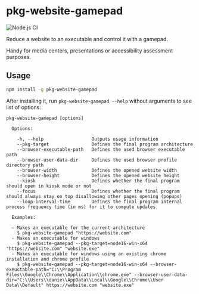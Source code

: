 # pkg-website-gamepad

![Node.js CI](https://github.com/memob0x/pkg-website-gamepad/workflows/Node.js%20CI/badge.svg)

Reduce a website to an executable and control it with a gamepad.

Handy for media centers, presentations or accessibility assessment purposes.

## Usage

```sh
npm install -g pkg-website-gamepad
```

After installing it, run `pkg-website-gamepad --help` without arguments to see list of options:

```console
pkg-website-gamepad [options]

  Options:

    -h, --help                  Outputs usage information
    --pkg-target                Defines the final program architecture
    --browser-executable-path   Defines the used browser executable path
    --browser-user-data-dir     Defines the used browser profile directory path
    --browser-width             Defines the opened website width
    --browser-height            Defines the opened website height
    --kiosk                     Defines whether the final program should open in kiosk mode or not
    --focus                     Defines whether the final program should always stay on top disallowing other pages opening (popups)
    --loop-interval-time        Defines the final program internal process frequency time (in ms) for it to compute updates

  Examples:

  – Makes an executable for the current architecture
    $ pkg-website-gamepad "https://website.com"
  - Makes an executable for windows
    $ pkg-website-gamepad --pkg-target=node16-win-x64 "https://website.com" "website.exe"
  - Makes an executable for windows using an existing chrome installation and chrome profile
    $ pkg-website-gamepad --pkg-target=node16-win-x64 --browser-exeuctable-path="C:\\Program Files\\Google\\Chrome\\Application\\chrome.exe" --browser-user-data-dir="C:\\Users\\danie\\AppData\\Local\\Google\\Chrome\\User Data\\Default" https://website.com "website.exe"
```
